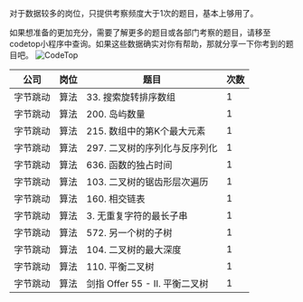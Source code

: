 对于数据较多的岗位，只提供考察频度大于1次的题目，基本上够用了。

如果想准备的更加充分，需要了解更多的题目或各部门考察的题目，请移至codetop小程序中查询。如果这些数据确实对你有帮助，那就分享一下你考到的题目吧。
![CodeTop](https://github.com/afatcoder/LeetcodeTop/blob/master/img/codetop.jpg)

| 公司   | 岗位 | 题目                        | 次数 |
|------|----|---------------------------|----|
| 字节跳动 | 算法 | 33\. 搜索旋转排序数组             | 1  |
| 字节跳动 | 算法 | 200\. 岛屿数量                | 1  |
| 字节跳动 | 算法 | 215\. 数组中的第K个最大元素         | 1  |
| 字节跳动 | 算法 | 297\. 二叉树的序列化与反序列化        | 1  |
| 字节跳动 | 算法 | 636\. 函数的独占时间             | 1  |
| 字节跳动 | 算法 | 103\. 二叉树的锯齿形层次遍历         | 1  |
| 字节跳动 | 算法 | 160\. 相交链表                | 1  |
| 字节跳动 | 算法 | 3\. 无重复字符的最长子串            | 1  |
| 字节跳动 | 算法 | 572\. 另一个树的子树             | 1  |
| 字节跳动 | 算法 | 104\. 二叉树的最大深度            | 1  |
| 字节跳动 | 算法 | 110\. 平衡二叉树               | 1  |
| 字节跳动 | 算法 | 剑指 Offer 55 \- II\. 平衡二叉树 | 1  |
